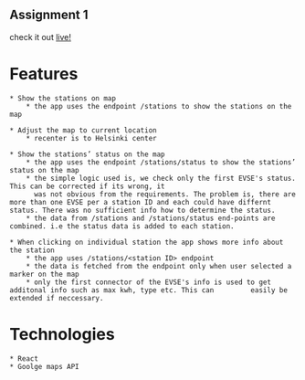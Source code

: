 ## Assignment 1

check it out [live!](https://competent-mirzakhani-893cdc.netlify.com/)

# Features

    * Show the stations on map 
        * the app uses the endpoint /stations to show the stations on the map

    * Adjust the map to current location
        * recenter is to Helsinki center 

    * Show the stations’ status on the map
        * the app uses the endpoint /stations/status to show the stations’ status on the map
        * the simple logic used is, we check only the first EVSE's status. This can be corrected if its wrong, it 
          was not obvious from the requirements. The problem is, there are more than one EVSE per a station ID and each could have differnt status. There was no sufficient info how to determine the status.
        * the data from /stations and /stations/status end-points are combined. i.e the status data is added to each station. 

    * When clicking on individual station the app shows more info about the station 
        * the app uses /stations/<station ID> endpoint
        * the data is fetched from the endpoint only when user selected a marker on the map 
        * only the first connector of the EVSE's info is used to get additonal info such as max kwh, type etc. This can         easily be extended if neccessary.        

# Technologies

    * React
    * Goolge maps API 
